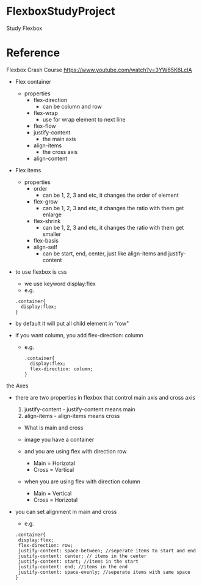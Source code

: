 # FlexboxStudyProject
Study Flexbox

# Reference
Flexbox Crash Course
https://www.youtube.com/watch?v=3YW65K6LcIA

- Flex container
	- properties
		- flex-direction
			- can be column and row
		- flex-wrap 
			- use for wrap element to next line
		- flex-flow
		- justify-content
			- the main axis
		- align-items
			- the cross axis
		- align-content
- Flex items
	- properties
		- order
			- can be 1, 2, 3 and etc, it changes the order of element
		- flex-grow
			- can be 1, 2, 3 and etc, it changes the ratio with them get enlarge
		- flex-shrink
			- can be 1, 2, 3 and etc, it changes the ratio with them get smaller
		- flex-basis
		- align-self
			- can be start, end, center, just like align-items and justify-content

- to use flexbox is css
	- we use keyword display:flex
     - e.g.

    ```
    .container{
      display:flex;
    }
    ```
     
- by default it will put all child element in "row"
- if you want column, you add flex-direction: column
  - e.g.
     
    ```
    .container{
      display:flex;
      flex-direction: column;
    }
    ```
		
the Axes
- there are two properties in flexbox that control main axis and cross axis
	1. justify-content
			- justify-content means main
	2. align-items
			- align-items means cross
			
	- What is main and cross
	- image you have a container
	- and you are using flex with direction row
		- Main = Horizotal
		- Cross = Vertical

	
	- when you are using flex with direction column
		- Main = Vertical
		- Cross = Horizotal
		
- you can set alignment in main and cross
	- e.g.
   ```
  .container{
    display:flex;
    flex-direction: row;
    justify-content: space-between; //seperate items to start and end
    justify-content: center; // items in the center
    justify-content: start; //items in the start
    justify-content: end; //items in the end
    justify-content: space-evenly; //seperate items with same space
  }
  ```
